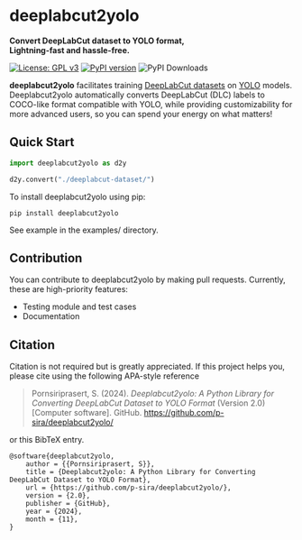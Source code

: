 # deeplabcut2yolo
**Convert DeepLabCut dataset to YOLO format,**\
**Lightning-fast and hassle-free.**

[![License: GPL v3](https://img.shields.io/badge/License-GPLv3-blue.svg)](https://www.gnu.org/licenses/gpl-3.0)
[![PyPI version](https://badge.fury.io/py/deeplabcut2yolo.svg)](https://badge.fury.io/py/deeplabcut2yolo)
![PyPI Downloads](https://static.pepy.tech/badge/deeplabcut2yolo)

**deeplabcut2yolo** facilitates training [DeepLabCut datasets](https://benchmark.deeplabcut.org/datasets.html) on [YOLO](https://docs.ultralytics.com/) models. Deeplabcut2yolo automatically converts DeepLabCut (DLC) labels to COCO-like format compatible with YOLO, while providing customizability for more advanced users, so you can spend your energy on what matters!

## Quick Start
```python
import deeplabcut2yolo as d2y

d2y.convert("./deeplabcut-dataset/")
```

To install deeplabcut2yolo using pip:
```
pip install deeplabcut2yolo
```

See example in the examples/ directory.

## Contribution
You can contribute to deeplabcut2yolo by making pull requests. Currently, these are high-priority features:
- Testing module and test cases
- Documentation

## Citation
Citation is not required but is greatly appreciated. If this project helps you, 
please cite using the following APA-style reference

> Pornsiriprasert, S. (2024). *Deeplabcut2yolo: A Python Library for Converting DeepLabCut Dataset to YOLO Format* (Version 2.0) [Computer software]. GitHub. https://github.com/p-sira/deeplabcut2yolo/

or this BibTeX entry.
```
@software{deeplabcut2yolo,
    author = {{Pornsiriprasert, S}},
    title = {Deeplabcut2yolo: A Python Library for Converting DeepLabCut Dataset to YOLO Format},
    url = {https://github.com/p-sira/deeplabcut2yolo/},
    version = {2.0},
    publisher = {GitHub},
    year = {2024},
    month = {11},
}
```
